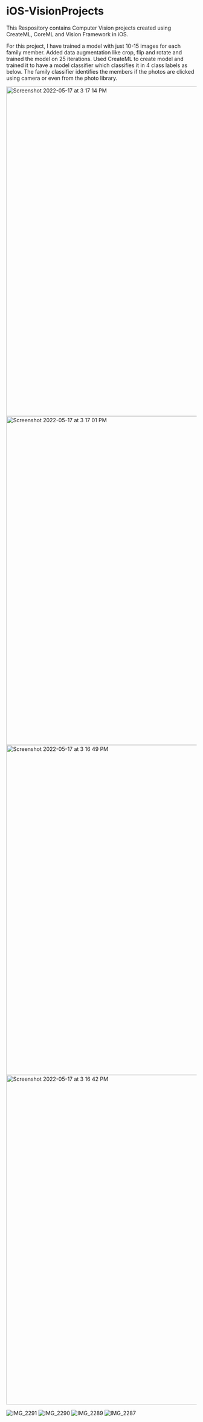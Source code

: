 # iOS-VisionProjects
This Respository contains Computer Vision projects created using CreateML, CoreML and Vision Framework in iOS.

For this project, I have trained a model with just 10-15 images for each family member. Added data augmentation like crop, flip and rotate and trained the model on 25 iterations.  Used CreateML to create model and trained it to have a model classifier which classifies it in 4 class labels as below. The family classifier identifies the members if the photos are clicked using camera or even from the photo library.



<img width="873" alt="Screenshot 2022-05-17 at 3 17 14 PM" src="https://user-images.githubusercontent.com/41720688/168782848-e5f04454-2088-4d7c-ae76-f8ed487fe867.png">
<img width="871" alt="Screenshot 2022-05-17 at 3 17 01 PM" src="https://user-images.githubusercontent.com/41720688/168782871-96ca5988-70bd-4a2f-9ad6-57ff479a75ee.png">
<img width="874" alt="Screenshot 2022-05-17 at 3 16 49 PM" src="https://user-images.githubusercontent.com/41720688/168782878-62de9b77-6515-4bb3-b8e5-50ecf18216ad.png">
<img width="873" alt="Screenshot 2022-05-17 at 3 16 42 PM" src="https://user-images.githubusercontent.com/41720688/168782885-111347fe-0877-4fbe-b83c-25ea7e2bc177.png">



![IMG_2291](https://user-images.githubusercontent.com/41720688/168781409-f43be00a-3847-444a-959c-5b24a742aa70.PNG)
![IMG_2290](https://user-images.githubusercontent.com/41720688/168781437-79051e70-a3e4-4cdb-883b-d97e4e506ba3.PNG)
![IMG_2289](https://user-images.githubusercontent.com/41720688/168781440-bc5867e7-fa7c-4323-8d3c-c595f6ac8bc1.PNG)
![IMG_2287](https://user-images.githubusercontent.com/41720688/168781450-4eab040d-79c4-45c0-b1e1-e58c7fe1e256.PNG)
